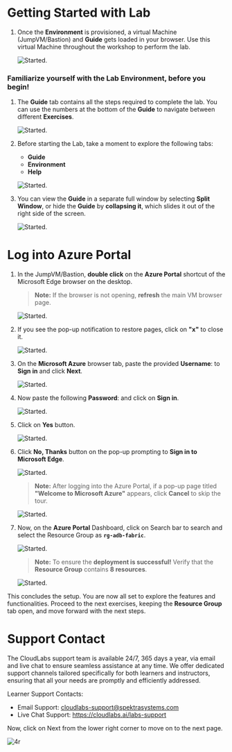 # Getting Started with Lab

1. Once the **Environment** is provisioned, a virtual Machine (JumpVM/Bastion) and **Guide** gets loaded in your browser. Use this virtual Machine throughout the workshop to perform the lab. 


   ![Started.](GetStarted/l1.png)


### Familiarize yourself with the Lab Environment, before you begin!

1. The **Guide** tab contains all the steps required to complete the lab. You can use the numbers at the bottom of the **Guide** to navigate between different **Exercises**.

   ![Started.](GetStarted/l2.png)

2. Before starting the Lab, take a moment to explore the following tabs:

    - **Guide**
    - **Environment**
    - **Help**

   ![Started.](GetStarted/l4.png)


3. You can view the **Guide** in a separate full window by selecting **Split Window**, or hide the **Guide** by **collapsing it**, which slides it out of the right side of the screen.

   ![Started.](GetStarted/l5.png)


# Log into Azure Portal

1. In the JumpVM/Bastion, **double click** on the **Azure Portal** shortcut of the Microsoft Edge browser on the desktop.

    >**Note:** If the browser is not opening, **refresh** the main VM browser page.

   ![Started.](GetStarted/Task6.png)

2. If you see the pop-up notification to restore pages, click on  **"x"**  to close it.

    ![Started.](GetStarted/Task7.png)

3. On the **Microsoft Azure** browser tab, paste the provided **Username**: **<inject key= "AzureAdUserEmail" enableCopy="true"/>**  to **Sign in** and click **Next**.

   ![Started.](GetStarted/Task8.png)

4. Now paste the following **Password**: **<inject key= "AzureAdUserPassword" enableCopy="true"/>** and click on **Sign in**.

   ![Started.](GetStarted/Task9.png)

5. Click on **Yes** button.

   ![Started.](GetStarted/Task10.png)

6. Click **No, Thanks** button on the pop-up prompting to **Sign in to Microsoft Edge**.

   ![Started.](GetStarted/signinpopup.png)
   
    >**Note:** After logging into the Azure Portal, if a pop-up page titled **"Welcome to Microsoft Azure"** appears, click **Cancel** to skip the tour.

   ![Started.](GetStarted/welcometoms.png)

7. Now, on the **Azure Portal** Dashboard, click on Search bar to search and select the Resource Group as **`rg-adb-fabric`**.
   
   ![Started.](GetStarted/1.png)


   >**Note:** To ensure the **deployment is successful!** Verify that the **Resource Group** contains **8 resources**.

   ![Started.](GetStarted/l6.png)


This concludes the setup. You are now all set to explore the features and functionalities. Proceed to the next exercises, keeping the **Resource Group** tab open, and move forward with the next steps.

# Support Contact

The CloudLabs support team is available 24/7, 365 days a year, via email and live chat to ensure seamless assistance at any time. We offer dedicated support channels tailored specifically for both learners and instructors, ensuring that all your needs are promptly and efficiently addressed.

Learner Support Contacts:

- Email Support: cloudlabs-support@spektrasystems.com
- Live Chat Support: https://cloudlabs.ai/labs-support


Now, click on Next from the lower right corner to move on to the next page.


![4r](./GetStarted/step1.png)
